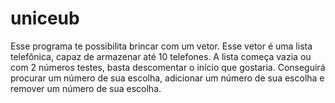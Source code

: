 # uniceub
Esse programa te possibilita brincar com um vetor. Esse vetor é uma lista telefônica, capaz de armazenar até 10 telefones. A lista começa vazia ou com 2 números testes, basta descomentar o início que gostaria.
Conseguirá procurar um número de sua escolha, adicionar um número de sua escolha e remover um número de sua escolha.
